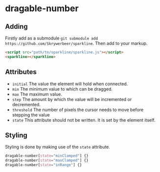 # dragable-number

## Adding
Firstly add as a submodule 
`git submodule add https://github.com/Skrywerbeer/sparkline`.
Then add to your markup.

```html
<script src="path/to/sparkline/sparkline.js"></script>
<sparkline></sparkline>
```

## Attributes
- `initial` The value the element will hold when connected.
- `min` The minimum value to which can be dragged.
- `max` The maximum value.
- `step` The amount by which the value will be incremented or decremented.
- `threshold` The number of pixels the cursor needs to move before stepping the value
- `state` This attribute should not be written. It is set by the element itself.

## Styling
Styling is done by making use of the `state` attribute.
```css
dragable-number[state="minClamped"] {}
dragable-number[state="maxClamped"] {}
dragable-number[state="inRange"] {}
```
